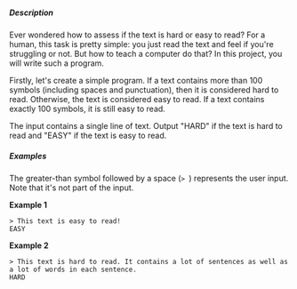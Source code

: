 <h5>Description</h5>

<p>Ever wondered how to assess if the text is hard or easy to read? For a human, this task is pretty simple: you just read the text and feel if you're struggling or not. But how to teach a computer do that? In this project, you will write such a program.</p>

<p>Firstly, let's create a simple program. If a text contains more than 100 symbols (including spaces and punctuation), then it is considered hard to read. Otherwise, the text is considered easy to read. If a text contains exactly 100 symbols, it is still easy to read.</p>

<p>The input contains a single line of text. Output "HARD" if the text is hard to read and "EASY" if the text is easy to read.</p>

<h5>Examples</h5>

<p>The greater-than symbol followed by a space (<code class="java">&gt; </code>) represents the user input. Note that it's not part of the input.</p>

<p><strong>Example 1</strong></p>

<pre><code class="language-no-highlight">&gt; This text is easy to read!
EASY</code></pre>

<p><strong>Example 2</strong></p>

<pre><code class="language-no-highlight">&gt; This text is hard to read. It contains a lot of sentences as well as a lot of words in each sentence.
HARD</code></pre>
